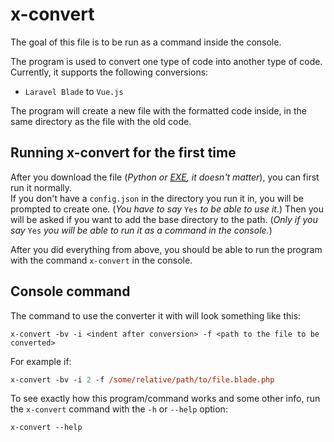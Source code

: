 # x-convert
The goal of this file is to be run as a command inside the console.

The program is used to convert one type of code into another type of code. Currently, it supports the following conversions:
* `Laravel Blade` to `Vue.js`

The program will create a new file with the formatted code inside, in the same directory as the file with the old code.


## Running x-convert for the first time

After you download the file (*Python or [EXE](https://github.com/XulbuX-dev/Python/raw/refs/heads/main/Projects/x-convert/x-convert.exe), it doesn't matter*), you can first run it normally.<br>
If you don't have a `config.json` in the directory you run it in, you will be prompted to create one. (*You have to say* `Yes` *to be able to use it.*)
Then you will be asked if you want to add the base directory to the path. (*Only if you say* `Yes` *you will be able to run it as a command in the console.*)

After you did everything from above, you should be able to run the program with the command `x-convert` in the console.


## Console command

The command to use the converter it with will look something like this:
```gas
x-convert -bv -i <indent after conversion> -f <path to the file to be converted>
```

For example if:
```ps
x-convert -bv -i 2 -f /some/relative/path/to/file.blade.php
```

To see exactly how this program/command works and some other info, run the `x-convert` command with the `-h` or `--help` option:
```ps
x-convert --help
```
